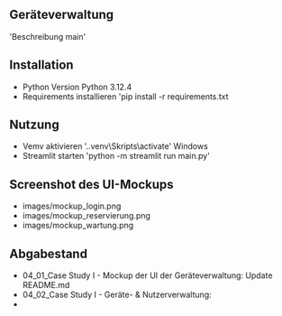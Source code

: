 ## Geräteverwaltung

'Beschreibung main'

## Installation

- Python Version Python 3.12.4
- Requirements installieren 'pip install -r requirements.txt

## Nutzung

- Vemv aktivieren '.\.venv\Skripts\activate' Windows
- Streamlit starten 'python -m streamlit run main.py'

## Screenshot des UI-Mockups

- images/mockup_login.png
- images/mockup_reservierung.png
- images/mockup_wartung.png

## Abgabestand

- 04_01_Case Study I - Mockup der UI der Geräteverwaltung: Update README.md
- 04_02_Case Study I - Geräte- & Nutzerverwaltung: 
- 